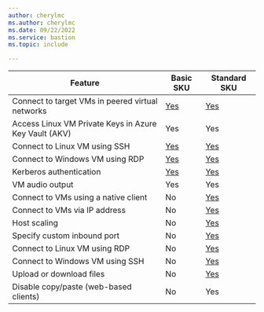```yaml
---
author: cherylmc
ms.author: cherylmc
ms.date: 09/22/2022
ms.service: bastion
ms.topic: include

---
```


| Feature | Basic SKU | Standard SKU |
|---|---|---|
| Connect to target VMs in peered virtual networks | [Yes](../articles/bastion/vnet-peering.md) |  [Yes](../articles/bastion/vnet-peering.md)|
| Access Linux VM Private Keys in Azure Key Vault (AKV) | Yes | Yes |
| Connect to Linux VM using SSH | [Yes](../articles/bastion/bastion-connect-vm-ssh-linux.md) | [Yes](../articles/bastion/bastion-connect-vm-ssh-linux.md)|
| Connect to Windows VM using RDP | [Yes](../articles/bastion/bastion-connect-vm-rdp-windows.md) | [Yes](../articles/bastion/bastion-connect-vm-rdp-windows.md)|
| Kerberos authentication | [Yes](../articles/bastion/kerberos-authentication-portal.md) |[Yes](../articles/bastion/kerberos-authentication-portal.md)|
| VM audio output | Yes | Yes |
| Connect to VMs using a native client | No | [Yes](../articles/bastion/connect-native-client-windows.md)|
| Connect to VMs via IP address | No | [Yes](../articles/bastion/connect-ip-address.md)
| Host scaling |  No  | [Yes](../articles/bastion/configuration-settings.md#instance) |
| Specify custom inbound port | No | [Yes](../articles/bastion/configuration-settings.md#ports)|
| Connect to Linux VM using RDP |  No | [Yes](../articles/bastion/bastion-connect-vm-rdp-linux.md)|
| Connect to Windows VM using SSH |  No  | [Yes](../articles/bastion/bastion-connect-vm-ssh-windows.md)|
| Upload or download files |  No  | [Yes](../articles/bastion/vm-upload-download-native.md)|
| Disable copy/paste (web-based clients) |  No  | Yes |
